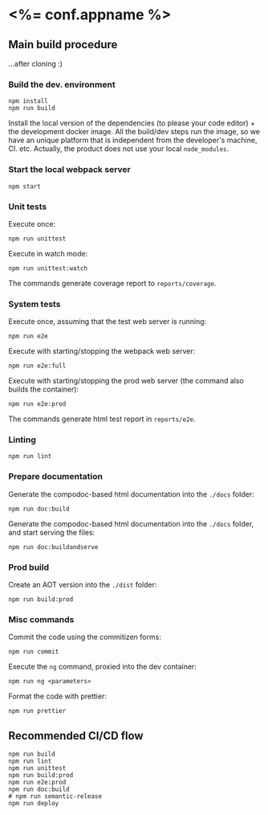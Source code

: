 # <%= conf.appname %>

## Main build procedure

...after cloning :)

### Build the dev. environment

```
npm install
npm run build
```

Install the local version of the dependencies (to please your code editor) + the development docker image. All the build/dev steps run the image, so we have an unique platform that is independent from the developer's machine, CI. etc. Actually, the product does not use your local `node_modules`.

### Start the local webpack server

`npm start`

### Unit tests

Execute once:

`npm run unittest`

Execute in watch mode:

`npm run unittest:watch`

The commands generate coverage report to `reports/coverage`.

### System tests

Execute once, assuming that the test web server is running:

`npm run e2e`

Execute with starting/stopping the webpack web server:

`npm run e2e:full`

Execute with starting/stopping the prod web server (the command also builds the container):

`npm run e2e:prod`

The commands generate html test report in `reports/e2e`.

### Linting

`npm run lint`

### Prepare documentation

Generate the compodoc-based html documentation into the `./docs` folder:

`npm run doc:build`

Generate the compodoc-based html documentation into the `./docs` folder, and start serving the files:

`npm run doc:buildandserve`

### Prod build

Create an AOT version into the `./dist` folder:

`npm run build:prod`

### Misc commands

Commit the code using the commitizen forms:

`npm run commit`

Execute the `ng` command, proxied into the dev container:

`npm run ng <parameters>`

Format the code with prettier:

`npm run prettier`

## Recommended CI/CD flow

```
npm run build
npm run lint
npm run unittest
npm run build:prod
npm run e2e:prod
npm run doc:build
# npm run semantic-release
npm run deploy
```
